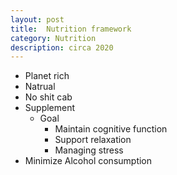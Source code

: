 ```yaml
---
layout: post
title:  Nutrition framework
category: Nutrition 
description: circa 2020
---
```

  
- Planet rich
- Natrual
- No shit cab
- Supplement
  - Goal
      - Maintain cognitive function
      - Support relaxation
      - Managing stress
- Minimize Alcohol consumption